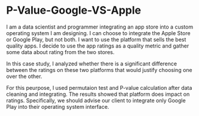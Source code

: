 # P-Value-Google-VS-Apple

I am a data scientist and programmer integrating an app store into a custom operating system I am designing. I can choose to integrate the Apple Store or Google Play, but not both. I want to use the platform that sells the best quality apps. I decide to use the app ratings as a quality metric and gather some data about rating from the two stores. 

In this case study, I analyzed whether there is a significant difference between the ratings on these two platforms that would justify choosing one over the other.

For this peurpose, I used permutaion test and P-value calculation after data cleaning and integrating. The results showed that platform does impact on ratings. Specifically, we should advise our client to integrate only Google Play into their operating system interface.
